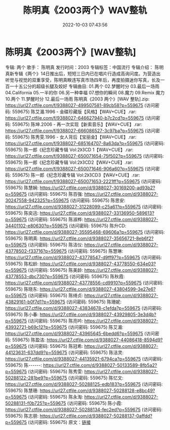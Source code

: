 ﻿---
title: 陈明真《2003两个》WAV整轨
date: 2022-10-03 07:43:56
categories: WAV车载音乐、镜像
tags: 华语中文
---
# 陈明真《2003两个》[WAV整轨]

专辑: 两个
歌手： 陈明真
发行时间：2003
专辑标签：中国流行
专辑介绍：
陈明真新专辑《两个》14日推出后，短短三日内已在唱片行造成高询问度。为营造出听觉与视觉的双重享受，陈明真睽违写真市场四年后，再度拍摄迷你写真，长及一百一十五公分的超级长腿及姣好
专辑曲目:
01.两个
02.梦醒时分
03.最后一场雨
04.California
05.一半的你
06.另一种幸福
07.想你的瞬间
08.魔力
09.Remix 魔力
10.两个
11.梦醒时分
12.最后一场雨
陈明真《2003 两个》[WAV 整轨].zip: https://url27.ctfile.com/f/9388027-499507581-89cb58?p=559675
(访问密码: 559675)
陈艾湄.1996 - 金碟珍藏版【风格】【WAV+CUE】.rar:
https://url27.ctfile.com/f/9388027-646627940-b7c2cd?p=559675 (访问密码:
559675)
陈坤.2006 - 再一次实现【新索音乐】【WAV+CUE】.rar:
https://url27.ctfile.com/f/9388027-666086527-3c97ba?p=559675 (访问密码:
559675)
陈秀雯.1996 - 女人背后【宝丽金】【WAV+CUE】.rar:
https://url27.ctfile.com/f/9388027-685164707-8a63da?p=559675 (访问密码:
559675)
陈一郎《纪念珍藏专辑 Vol:2》3CD 1【WAV+CUE】.rar:
https://url27.ctfile.com/f/9388027-650071654-75f502?p=559675 (访问密码:
559675)
陈一郎《纪念珍藏专辑 Vol:2》3CD2【WAV+CUE】.rar:
https://url27.ctfile.com/f/9388027-650071646-906a60?p=559675 (访问密码:
559675)
陈一郎《纪念珍藏专辑 Vol:2》3CD3【WAV+CUE】.rar:
https://url27.ctfile.com/f/9388027-650071653-2221ff?p=559675 (访问密码:
559675)
陈慧娴: https://url27.ctfile.com/d/9388027-30169200-ad93b2?p=559675
(访问密码: 559675)
陈百强: https://url27.ctfile.com/d/9388027-30247558-942325?p=559675
(访问密码: 559675)
陈思安: https://url27.ctfile.com/d/9388027-31228099-c25a61?p=559675
(访问密码: 559675)
陈奕迅: https://url27.ctfile.com/d/9388027-33136950-589613?p=559675
(访问密码: 559675)
陈淑桦: https://url27.ctfile.com/d/9388027-34401102-e80630?p=559675
(访问密码: 559675)
陈升CD:
https://url27.ctfile.com/d/9388027-35595468-69606a?p=559675 (访问密码:
559675)
陈明真: https://url27.ctfile.com/d/9388027-35656721-8eb6f2?p=559675
(访问密码: 559675)
陈洁仪: https://url27.ctfile.com/d/9388027-43778502-f33716?p=559675
(访问密码: 559675)
陈慧琳: https://url27.ctfile.com/d/9388027-43778547-d9ff97?p=559675
(访问密码: 559675)
陈松龄: https://url27.ctfile.com/d/9388027-43778550-634e03?p=559675
(访问密码: 559675)
陈美龄: https://url27.ctfile.com/d/9388027-43778553-dbc730?p=559675
(访问密码: 559675)
陈秋霞: https://url27.ctfile.com/d/9388027-43778556-cd9910?p=559675
(访问密码: 559675)
陈晓东: https://url27.ctfile.com/d/9388027-43804599-3e27e6?p=559675
(访问密码: 559675)
陈绮贞: https://url27.ctfile.com/d/9388027-43829161-b0f7d1?p=559675
(访问密码: 559675)
陈珊妮: https://url27.ctfile.com/d/9388027-43834678-c1efda?p=559675
(访问密码: 559675)
陈小春: https://url27.ctfile.com/d/9388027-43929805-3e3d4b?p=559675
(访问密码: 559675)
陈亮吟: https://url27.ctfile.com/d/9388027-43932721-b69c12?p=559675
(访问密码: 559675)
陈艾湄: https://url27.ctfile.com/d/9388027-43965645-6bedd6?p=559675
(访问密码: 559675)
陈盈洁: https://url27.ctfile.com/d/9388027-44086418-8594d9?p=559675
(访问密码: 559675)
陈冠希: https://url27.ctfile.com/d/9388027-44123631-637dd9?p=559675
(访问密码: 559675)
陈洁灵: https://url27.ctfile.com/d/9388027-44135921-6794ca?p=559675
(访问密码: 559675)
陈------:
https://url27.ctfile.com/d/9388027-50133589-8fb5a2?p=559675 (访问密码:
559675)
陈秀雯: https://url27.ctfile.com/d/9388027-50288122-281be9?p=559675
(访问密码: 559675)
陈忆文: https://url27.ctfile.com/d/9388027-50288125-edb183?p=559675
(访问密码: 559675)
陈慧珊: https://url27.ctfile.com/d/9388027-50288128-e8bc49?p=559675
(访问密码: 559675)
陈永淘: https://url27.ctfile.com/d/9388027-50288131-f0b725?p=559675
(访问密码: 559675)
陈小霞: https://url27.ctfile.com/d/9388027-50288134-fec2ed?p=559675
(访问密码: 559675)
陈志朋: https://url27.ctfile.com/d/9388027-50288137-0affdd?p=559675
(访问密码: 559675)
原文：[链接](https://blog.sina.com.cn/s/blog_1647c7e7601030zq7.html)